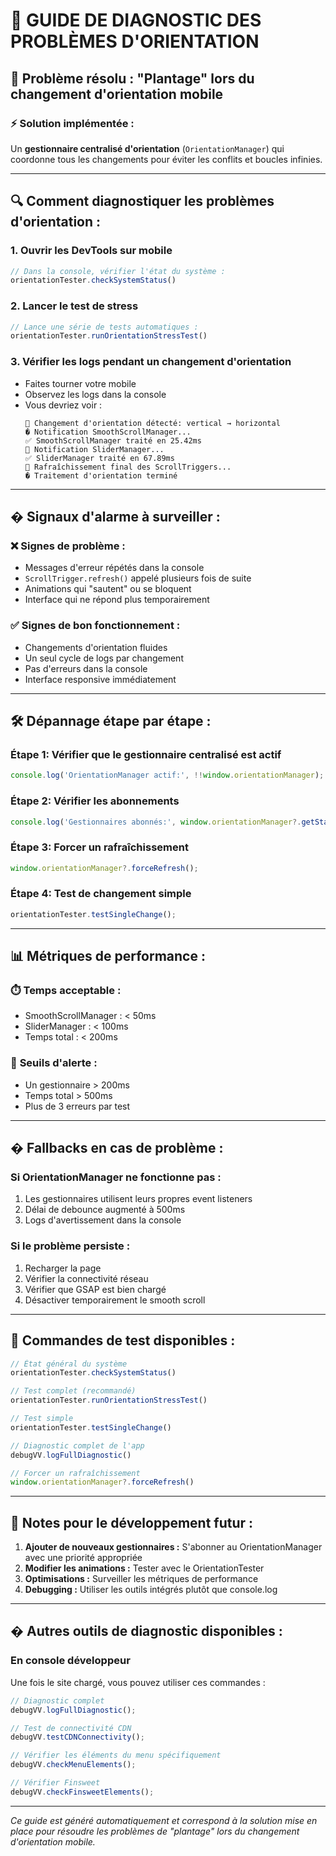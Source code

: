 # 🔧 GUIDE DE DIAGNOSTIC DES PROBLÈMES D'ORIENTATION

## 🎯 Problème résolu : "Plantage" lors du changement d'orientation mobile

### ⚡ **Solution implémentée :**

Un **gestionnaire centralisé d'orientation** (`OrientationManager`) qui coordonne tous les changements pour éviter les conflits et boucles infinies.

---

## 🔍 **Comment diagnostiquer les problèmes d'orientation :**

### 1. **Ouvrir les DevTools sur mobile**
```javascript
// Dans la console, vérifier l'état du système :
orientationTester.checkSystemStatus()
```

### 2. **Lancer le test de stress**
```javascript
// Lance une série de tests automatiques :
orientationTester.runOrientationStressTest()
```

### 3. **Vérifier les logs pendant un changement d'orientation**
- Faites tourner votre mobile
- Observez les logs dans la console
- Vous devriez voir :
  ```
  🧭 Changement d'orientation détecté: vertical → horizontal
  � Notification SmoothScrollManager...
  ✅ SmoothScrollManager traité en 25.42ms
  📡 Notification SliderManager...
  ✅ SliderManager traité en 67.89ms
  🔄 Rafraîchissement final des ScrollTriggers...
  � Traitement d'orientation terminé
  ```

---

## � **Signaux d'alarme à surveiller :**

### ❌ **Signes de problème :**
- Messages d'erreur répétés dans la console
- `ScrollTrigger.refresh()` appelé plusieurs fois de suite
- Animations qui "sautent" ou se bloquent
- Interface qui ne répond plus temporairement

### ✅ **Signes de bon fonctionnement :**
- Changements d'orientation fluides
- Un seul cycle de logs par changement
- Pas d'erreurs dans la console
- Interface responsive immédiatement

---

## 🛠️ **Dépannage étape par étape :**

### Étape 1: Vérifier que le gestionnaire centralisé est actif
```javascript
console.log('OrientationManager actif:', !!window.orientationManager);
```

### Étape 2: Vérifier les abonnements
```javascript
console.log('Gestionnaires abonnés:', window.orientationManager?.getStats());
```

### Étape 3: Forcer un rafraîchissement
```javascript
window.orientationManager?.forceRefresh();
```

### Étape 4: Test de changement simple
```javascript
orientationTester.testSingleChange();
```

---

## 📊 **Métriques de performance :**

### ⏱️ **Temps acceptable :**
- SmoothScrollManager : < 50ms
- SliderManager : < 100ms
- Temps total : < 200ms

### 🚩 **Seuils d'alerte :**
- Un gestionnaire > 200ms
- Temps total > 500ms
- Plus de 3 erreurs par test

---

## � **Fallbacks en cas de problème :**

### Si OrientationManager ne fonctionne pas :
1. Les gestionnaires utilisent leurs propres event listeners
2. Délai de debounce augmenté à 500ms
3. Logs d'avertissement dans la console

### Si le problème persiste :
1. Recharger la page
2. Vérifier la connectivité réseau
3. Vérifier que GSAP est bien chargé
4. Désactiver temporairement le smooth scroll

---

## 🧪 **Commandes de test disponibles :**

```javascript
// État général du système
orientationTester.checkSystemStatus()

// Test complet (recommandé)
orientationTester.runOrientationStressTest()

// Test simple
orientationTester.testSingleChange()

// Diagnostic complet de l'app
debugVV.logFullDiagnostic()

// Forcer un rafraîchissement
window.orientationManager?.forceRefresh()
```

---

## 📝 **Notes pour le développement futur :**

1. **Ajouter de nouveaux gestionnaires :** S'abonner au OrientationManager avec une priorité appropriée
2. **Modifier les animations :** Tester avec le OrientationTester
3. **Optimisations :** Surveiller les métriques de performance
4. **Debugging :** Utiliser les outils intégrés plutôt que console.log

---

## � **Autres outils de diagnostic disponibles :**

### En console développeur

Une fois le site chargé, vous pouvez utiliser ces commandes :

```javascript
// Diagnostic complet
debugVV.logFullDiagnostic();

// Test de connectivité CDN
debugVV.testCDNConnectivity();

// Vérifier les éléments du menu spécifiquement
debugVV.checkMenuElements();

// Vérifier Finsweet
debugVV.checkFinsweetElements();
```

---

*Ce guide est généré automatiquement et correspond à la solution mise en place pour résoudre les problèmes de "plantage" lors du changement d'orientation mobile.*
